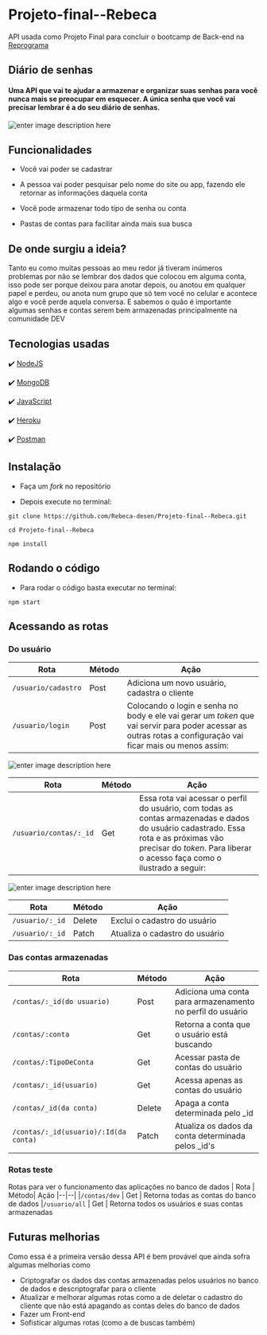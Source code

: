 # Projeto-final--Rebeca

API usada como Projeto Final para concluir o bootcamp de Back-end na [Reprograma](https://reprograma.com.br/index.html)

## Diário de senhas

#### Uma API que vai te ajudar a armazenar e organizar suas senhas para você nunca mais se preocupar em esquecer. A única senha que você vai precisar lembrar é a do seu diário de senhas.

  

![enter image description here](https://github.com/Rebeca-desen/Projeto-final--Rebeca/blob/main/public/imagens/Logo%20Rebeca.png)

  

## Funcionalidades

- Você vai poder se cadastrar

- A pessoa vai poder pesquisar pelo nome do site ou app, fazendo ele retornar as informações daquela conta

- Você pode armazenar todo tipo de senha ou conta

- Pastas de contas para facilitar ainda mais sua busca

  

## De onde surgiu a ideia?

Tanto eu como muitas pessoas ao meu redor já tiveram inúmeros problemas por não se lembrar dos dados que colocou em alguma conta, isso pode ser porque deixou para anotar depois, ou anotou em qualquer papel e perdeu, ou anota num grupo que só tem você no celular e acontece algo e você perde aquela conversa. E sabemos o quão é importante algumas senhas e contas serem bem armazenadas principalmente na comunidade DEV

  

## Tecnologias usadas

:heavy_check_mark: [NodeJS](https://nodejs.org/pt-br/)

  

:heavy_check_mark: [MongoDB](https://account.mongodb.com/account/login?n=%2Fv2%2F5fce5088817dde0f054de1f4&nextHash=%23metrics%2FreplicaSet%2F5fce512aace4e83e93eba4e3%2Fexplorer%2FDi%25C3%25A1riodeSenhas%2Fusuarios%2Ffind)

  

:heavy_check_mark: [JavaScript]()

  

:heavy_check_mark: [Heroku](dashboard.heroku.com/)

  

:heavy_check_mark: [Postman](https://chrome.google.com/webstore/detail/postman/fhbjgbiflinjbdggehcddcbncdddomop?hl=pt-BR)

  

## Instalação

- Faça um _fork_ no repositório

- Depois execute no terminal:

  

```
git clone https://github.com/Rebeca-desen/Projeto-final--Rebeca.git

cd Projeto-final--Rebeca

npm install
```

## Rodando o código

- Para rodar o código basta executar no terminal:

```
npm start
```

  

## Acessando as rotas

### Do usuário
| Rota | Método | Ação 
|---------|--------|------|
| `/usuario/cadastro` |  Post| Adiciona um novo usuário, cadastra o cliente
|`/usuario/login`|Post| Colocando o login e senha no body e ele vai gerar um _token_ que vai servir para poder acessar as outras rotas a configuração vai ficar mais ou menos assim:



![enter image description here](https://github.com/Rebeca-desen/Projeto-final--Rebeca/blob/main/public/imagens/Postlogin.PNG)




| Rota | Método | Ação
|---------|-----------|-------
| `/usuario/contas/:_id` | Get | Essa rota vai acessar o perfil do usuário, com todas as contas armazenadas e dados do usuário cadastrado. Essa rota e as próximas vão precisar do _token_. Para liberar o acesso faça como o ilustrado a seguir:




![enter image description here](https://github.com/Rebeca-desen/Projeto-final--Rebeca/blob/main/public/imagens/getIdAutentica%C3%A7%C3%A3o.PNG)




| Rota | Método | Ação
|---------|-----------|-------
| `/usuario/:_id` | Delete | Exclui o cadastro do usuário
|  `/usuario/:_id`| Patch | Atualiza o cadastro do usuário



### Das contas armazenadas

| Rota | Método | Ação
|-------------|-----------|-------
| `/contas/:_id(do usuario)` | Post | Adiciona uma conta para armazenamento no perfil do usuário
|  `/contas/:conta`| Get | Retorna a conta que o usuário está buscando
|`/contas/:TipoDeConta`  |Get | Acessar pasta de contas do usuário
| `/contas/:_id(usuario)` | Get | Acessa apenas as contas do usuário
|`/contas/_id(da conta)`  | Delete | Apaga a conta determinada pelo _id
|`/contas/:_id(usuario)/:Id(da conta)`  | Patch| Atualiza os dados da conta determinada pelos _id's

### Rotas teste
Rotas para ver o funcionamento das aplicações no banco de dados
| Rota |  Método| Ação
|--|--|
|`/contas/dev`  | Get | Retorna todas as contas do banco de dados
|`/usuario/all`  | Get | Retorna todos os usuários e suas contas armazenadas

## Futuras melhorias
Como essa é a primeira versão dessa API é bem provável que ainda sofra algumas melhorias como
- Criptografar os dados das contas armazenadas pelos usuários no banco de dados e descriptografar para o cliente
- Atualizar e melhorar algumas rotas como a de deletar o cadastro do cliente que não está apagando as contas deles do banco de dados
-  Fazer um Front-end
- Sofisticar algumas rotas (como a de buscas também)
